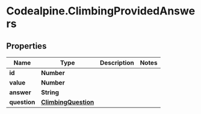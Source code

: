 # Codealpine.ClimbingProvidedAnswers

## Properties
Name | Type | Description | Notes
------------ | ------------- | ------------- | -------------
**id** | **Number** |  | 
**value** | **Number** |  | 
**answer** | **String** |  | 
**question** | [**ClimbingQuestion**](ClimbingQuestion.md) |  | 
